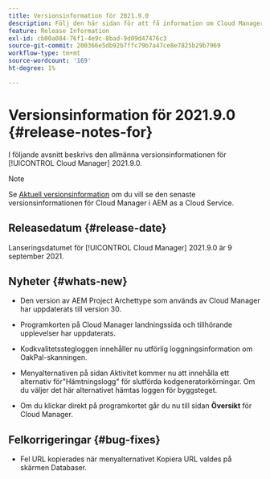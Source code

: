 ```yaml
---
title: Versionsinformation för 2021.9.0
description: Följ den här sidan för att få information om Cloud Manager 2021.9.0
feature: Release Information
exl-id: cb00a084-76f1-4e9c-8bad-9d09d47476c3
source-git-commit: 200366e5db92b7ffc79b7a47ce8e7825b29b7969
workflow-type: tm+mt
source-wordcount: '169'
ht-degree: 1%

---
```


# Versionsinformation för 2021.9.0 {#release-notes-for}

I följande avsnitt beskrivs den allmänna versionsinformationen för [!UICONTROL Cloud Manager] 2021.9.0.

>[!NOTE]
>Se [Aktuell versionsinformation](https://experienceleague.adobe.com/docs/experience-manager-cloud-service/onboarding/getting-access/release-notes-cloud-manager/release-notes-cm-current.html?lang=en#getting-access) om du vill se den senaste versionsinformationen för Cloud Manager i AEM as a Cloud Service.

## Releasedatum {#release-date}

Lanseringsdatumet för [!UICONTROL Cloud Manager] 2021.9.0 är 9 september 2021.

## Nyheter {#whats-new}

* Den version av AEM Project Archettype som används av Cloud Manager har uppdaterats till version 30.

* Programkorten på Cloud Manager landningssida och tillhörande upplevelser har uppdaterats.

* Kodkvalitetsstegloggen innehåller nu utförlig loggningsinformation om OakPal-skanningen.

* Menyalternativen på sidan Aktivitet kommer nu att innehålla ett alternativ för&quot;Hämtningslogg&quot; för slutförda kodgeneratorkörningar. Om du väljer det här alternativet hämtas loggen för byggsteget.

* Om du klickar direkt på programkortet går du nu till sidan **Översikt** för Cloud Manager.

## Felkorrigeringar {#bug-fixes}

* Fel URL kopierades när menyalternativet Kopiera URL valdes på skärmen Databaser.
